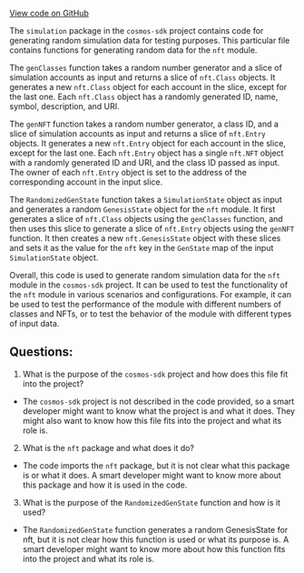 [View code on GitHub](https://github.com/cosmos/cosmos-sdk/blob/main/x/nft/simulation/genesis.go)

The `simulation` package in the `cosmos-sdk` project contains code for generating random simulation data for testing purposes. This particular file contains functions for generating random data for the `nft` module.

The `genClasses` function takes a random number generator and a slice of simulation accounts as input and returns a slice of `nft.Class` objects. It generates a new `nft.Class` object for each account in the slice, except for the last one. Each `nft.Class` object has a randomly generated ID, name, symbol, description, and URI.

The `genNFT` function takes a random number generator, a class ID, and a slice of simulation accounts as input and returns a slice of `nft.Entry` objects. It generates a new `nft.Entry` object for each account in the slice, except for the last one. Each `nft.Entry` object has a single `nft.NFT` object with a randomly generated ID and URI, and the class ID passed as input. The owner of each `nft.Entry` object is set to the address of the corresponding account in the input slice.

The `RandomizedGenState` function takes a `SimulationState` object as input and generates a random `GenesisState` object for the `nft` module. It first generates a slice of `nft.Class` objects using the `genClasses` function, and then uses this slice to generate a slice of `nft.Entry` objects using the `genNFT` function. It then creates a new `nft.GenesisState` object with these slices and sets it as the value for the `nft` key in the `GenState` map of the input `SimulationState` object.

Overall, this code is used to generate random simulation data for the `nft` module in the `cosmos-sdk` project. It can be used to test the functionality of the `nft` module in various scenarios and configurations. For example, it can be used to test the performance of the module with different numbers of classes and NFTs, or to test the behavior of the module with different types of input data.
## Questions: 
 1. What is the purpose of the `cosmos-sdk` project and how does this file fit into the project?
- The `cosmos-sdk` project is not described in the code provided, so a smart developer might want to know what the project is and what it does. They might also want to know how this file fits into the project and what its role is.

2. What is the `nft` package and what does it do?
- The code imports the `nft` package, but it is not clear what this package is or what it does. A smart developer might want to know more about this package and how it is used in the code.

3. What is the purpose of the `RandomizedGenState` function and how is it used?
- The `RandomizedGenState` function generates a random GenesisState for nft, but it is not clear how this function is used or what its purpose is. A smart developer might want to know more about how this function fits into the project and what its role is.